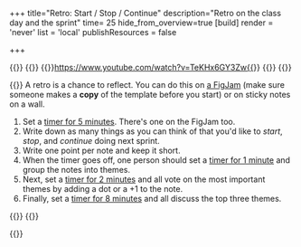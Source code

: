 +++
title="Retro: Start / Stop / Continue"
description="Retro on the class day and the sprint"
time= 25
hide_from_overview=true
[build]
  render = 'never'
  list = 'local'
  publishResources = false

+++

{{<tabs name="Run a retro">}}
{{<tab name="Video">}}
{{<youtube>}}https://www.youtube.com/watch?v=TeKHx6GY3Zw{{</youtube>}}
{{</tab>}}
{{<tab name="Text">}}

{{<note title="Retro (20 minutes)" type="activity">}}
A retro is a chance to reflect. You can do this on [a FigJam](https://www.figma.com/board/otHBufZ3jGm9S7QPxeuXYV/Retro-Board-CYF) (make sure someone makes a **copy** of the template before you start) or on sticky notes on a wall.

1. Set a [timer for 5 minutes](https://www.google.com/search?q=timer+5+minutes). There's one on the FigJam too.
1. Write down as many things as you can think of that you'd like to _start_, _stop_, and _continue_ doing next sprint.
1. Write one point per note and keep it short.
1. When the timer goes off, one person should set a [timer for 1 minute](https://www.google.com/search?q=timer+1+minute) and group the notes into themes.
1. Next, set a [timer for 2 minutes](https://www.google.com/search?q=timer+2+minutes) and all vote on the most important themes by adding a dot or a +1 to the note.
1. Finally, set a [timer for 8 minutes](https://www.google.com/search?q=timer+8+minutes) and all discuss the top three themes.

{{</note>}}
{{</tab>}}

{{</tabs>}}
